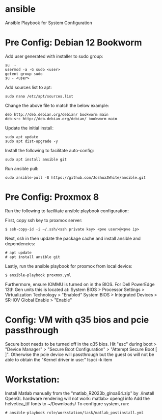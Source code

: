 # ansible
Ansible Playbook for System Configuration

# Pre Config: Debian 12 Bookworm
Add user generated with installer to sudo group:
```
su  -
usermod -a -G sudo <user>
getent group sudo
su - <user>
```

Add sources list to apt:
```
sudo nano /etc/apt/sources.list
```

Change the above file to match the below example:
```
deb http://deb.debian.org/debian/ bookworm main
deb-src http://deb.debian.org/debian/ bookworm main
```

Update the initial install:
```
sudo apt update
sudo apt dist-upgrade -y
```

Install the following to facilitate auto-config:
```
sudo apt install ansible git
```

Run ansible pull:
```
sudo ansible-pull -U https://github.com/JoshuaJWhite/ansible.git
```


# Pre Config: Proxmox 8

Run the following to facilitate ansible playbook configuration:

First, copy ssh key to proxmox server:
```
$ ssh-copy-id -i ~/.ssh/<ssh private key> <pve user>@<pve ip>
```

Next, ssh in then update the package cache and install ansible and dependencies:
```
# apt update
# apt install ansible git
```

Lastly, run the ansible playbook for proxmox from local device:
```
$ ansible-playbook proxmox.yml
```

Furthermore, ensure IOMMU is turned on in the BIOS.
For Dell PowerEdge 13th Gen units this is located at:
System BIOS > Processor Settings > Virtualization Technology > "Enabled"
System BIOS > Integrated Devices > SR-IOV Global Enable > "Enable"

# Config: VM with q35 bios and pcie passthrough
Secure boot needs to be turned off in the q35 bios.
Hit "esc" during boot > "Device Manager" > "Secure Boot Configuration" > "Attempt Secure Boot [ ]".
Otherwise the pcie device will passthrough but the guest os will not be able to obtain the "Kernel driver in use:" lspci -k item

# Workstation:
Install Matlab manually from the "matlab\_R2023b\_glnxa64.zip" by ./install
OpenGL hardware rendering will not work:
matlab> opengl info
Add the helvetica\_ttf fonts to ~/Downloads/
To configure system, run:
```
# ansible-playbook role/workstation/task/matlab_postinstall.yml
 ```
